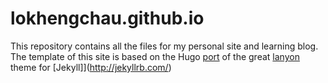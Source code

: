 lokhengchau.github.io
=================

This repository contains all the files for my personal site and learning blog. The template of this site is based on the Hugo [port](https://github.com/tummychow/lanyon-hugo) of the great [lanyon](https://github.com/poole/lanyon) theme for [Jekyll]](http://jekyllrb.com/)
